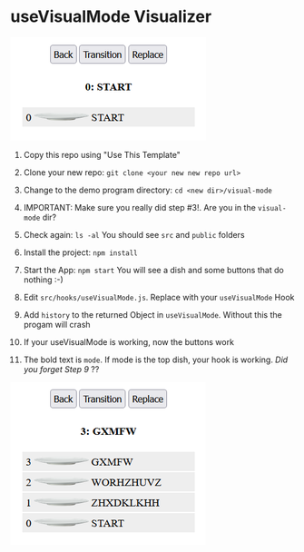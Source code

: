 # useVisualMode Visualizer

<img src="images/start.png"  title="useVisualMode Initial Stack">

1. Copy this repo using "Use This Template"

2. Clone your new repo: `git clone <your new new repo url>`

3.  Change to the demo program directory:  `cd <new dir>/visual-mode`

4. IMPORTANT:  Make sure you really did step #3!.  Are you in the `visual-mode` dir?

5. Check again:  `ls -al`  You should see `src` and `public` folders

6. Install the project: `npm install`

7. Start the App:  `npm start`  You will see a dish and some buttons that do nothing :-) 

8. Edit `src/hooks/useVisualMode.js`.  Replace with your `useVisualMode` Hook

9. Add `history` to the returned Object in `useVisualMode`.  Without this the progam will crash

10. If your useVisualMode is working, now the buttons work

11. The bold text is `mode`. If mode is the top dish, your hook is working.   *Did you forget Step 9* ??
<img src="images/screen.png"  title="useVisualMode Stack">